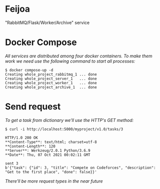 # Feijoa
"RabbitMQ/Flask/Worker/Archive" service

# Docker Compose
*All services are distributed among four docker containers. To make them work we need use the following command to start all processes:*
```
$ docker compose-up -d
Creating whole_project_rabbitmq_1 ... done
Creating whole_project_server_1   ... done
Creating whole_project_worker_1   ... done
Creating whole_project_archive_1  ... done
```

# Send request
*To get a task from dictionary we'll use the HTTP's GET method:*
```
$ curl -i http://localhost:5000/myproject/v1.0/tasks/3

HTTP/1.0 200 OK
**Content-Type**: text/html; charset=utf-8
**Content-Length**: 120
**Server**: Werkzeug/2.0.1 Python/3.6.9
**Date**: Thu, 07 Oct 2021 00:02:11 GMT

sent 3
b'{"task": {"id": 3, "title": "Compete on Codeforces", "description": "Get to the first place", "done": false}}'
```

*There'll be more request types in the near future*

